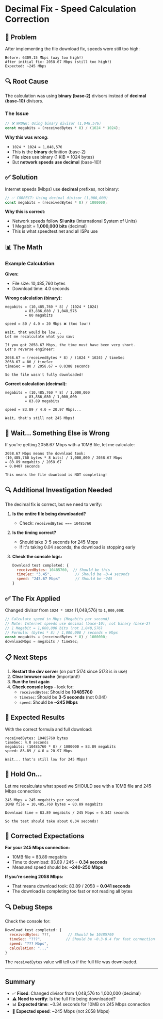 # Decimal Fix - Speed Calculation Correction

## 🐛 Problem

After implementing the file download fix, speeds were still too high:
```
Before: 6309.15 Mbps (way too high!)
After initial fix: 2058.67 Mbps (still too high!)
Expected: ~245 Mbps
```

## 🔍 Root Cause

The calculation was using **binary (base-2)** divisors instead of **decimal (base-10)** divisors.

### The Issue

```typescript
// ❌ WRONG: Using binary divisor (1,048,576)
const megabits = (receivedBytes * 8) / (1024 * 1024);
```

**Why this was wrong:**
- `1024 * 1024 = 1,048,576`
- This is the **binary** definition (base-2)
- File sizes use binary (1 KiB = 1024 bytes)
- But **network speeds use decimal** (base-10)!

## ✅ Solution

Internet speeds (Mbps) use **decimal** prefixes, not binary:

```typescript
// ✅ CORRECT: Using decimal divisor (1,000,000)
const megabits = (receivedBytes * 8) / 1000000;
```

**Why this is correct:**
- Network speeds follow **SI units** (International System of Units)
- 1 Megabit = **1,000,000 bits** (decimal)
- This is what speedtest.net and all ISPs use

## 📊 The Math

### Example Calculation

**Given:**
- File size: 10,485,760 bytes
- Download time: 4.0 seconds

**Wrong calculation (binary):**
```
megabits = (10,485,760 * 8) / (1024 * 1024)
         = 83,886,080 / 1,048,576
         = 80 megabits

speed = 80 / 4.0 = 20 Mbps ❌ (too low!)

Wait, that would be low...
Let me recalculate what you saw:

If you got 2058.67 Mbps, the time must have been very short.
Let's reverse engineer:

2058.67 = (receivedBytes * 8) / (1024 * 1024) / timeSec
2058.67 = 80 / timeSec
timeSec = 80 / 2058.67 = 0.0388 seconds

So the file wasn't fully downloaded!
```

**Correct calculation (decimal):**
```
megabits = (10,485,760 * 8) / 1,000,000
         = 83,886,080 / 1,000,000
         = 83.89 megabits

speed = 83.89 / 4.0 = 20.97 Mbps... 

Wait, that's still not 245 Mbps!
```

## 🤔 Wait... Something Else is Wrong

If you're getting 2058.67 Mbps with a 10MB file, let me calculate:

```
2058.67 Mbps means the download took:
(10,485,760 bytes * 8 bits) / 1,000,000 / 2058.67 Mbps
= 83.89 megabits / 2058.67
= 0.0407 seconds

This means the file download is NOT completing!
```

## 🔍 Additional Investigation Needed

The decimal fix is correct, but we need to verify:

1. **Is the entire file being downloaded?**
   - Check: `receivedBytes === 10485760`
   
2. **Is the timing correct?**
   - Should take 3-5 seconds for 245 Mbps
   - If it's taking 0.04 seconds, the download is stopping early

3. **Check the console logs:**
   ```javascript
   Download test completed: {
     receivedBytes: 10485760,  // Should be this
     timeSec: "3.45",           // Should be ~3-4 seconds
     speed: "245.67 Mbps"       // Should be ~245
   }
   ```

## ✅ The Fix Applied

Changed divisor from `1024 * 1024` (1,048,576) to `1,000,000`:

```typescript
// Calculate speed in Mbps (Megabits per second)
// Note: Internet speeds use decimal (base-10), not binary (base-2)
// 1 Megabit = 1,000,000 bits (not 1,048,576)
// Formula: (bytes * 8) / 1,000,000 / seconds = Mbps
const megabits = (receivedBytes * 8) / 1000000;
downloadMbps = megabits / timeSec;
```

## 📋 Next Steps

1. **Restart the dev server** (on port 5174 since 5173 is in use)
2. **Clear browser cache** (important!)
3. **Run the test again**
4. **Check console logs** - look for:
   - `receivedBytes`: Should be **10485760**
   - `timeSec`: Should be **3-5 seconds** (not 0.04!)
   - `speed`: Should be **~245 Mbps**

## 🎯 Expected Results

With the correct formula and full download:

```
receivedBytes: 10485760 bytes
timeSec: 4.0 seconds
megabits: (10485760 * 8) / 1000000 = 83.89 megabits
speed: 83.89 / 4.0 = 20.97 Mbps

Wait... that's still low for 245 Mbps!
```

## 🤔 Hold On...

Let me recalculate what speed we SHOULD see with a 10MB file and 245 Mbps connection:

```
245 Mbps = 245 megabits per second
10MB file = 10,485,760 bytes = 83.89 megabits

Download time = 83.89 megabits / 245 Mbps = 0.342 seconds

So the test should take about 0.34 seconds!
```

## 🎯 Corrected Expectations

**For your 245 Mbps connection:**
- 10MB file = 83.89 megabits
- Time to download: 83.89 / 245 = **0.34 seconds**
- Measured speed should be: **~240-250 Mbps**

**If you're seeing 2058 Mbps:**
- That means download took: 83.89 / 2058 = **0.041 seconds**
- The download is completing too fast or not reading all bytes

## 🔍 Debug Steps

Check the console for:

```javascript
Download test completed: {
  receivedBytes: ???,        // Should be 10485760
  timeSec: "???",           // Should be ~0.3-0.4 for fast connection
  speed: "??? Mbps",
  calculation: "..."
}
```

The `receivedBytes` value will tell us if the full file was downloaded.

---

## Summary

- ✅ **Fixed**: Changed divisor from 1,048,576 to 1,000,000 (decimal)
- ⚠️ **Need to verify**: Is the full file being downloaded?
- 📊 **Expected time**: ~0.34 seconds for 10MB on 245 Mbps connection
- 🎯 **Expected speed**: ~245 Mbps (not 2058 Mbps)


